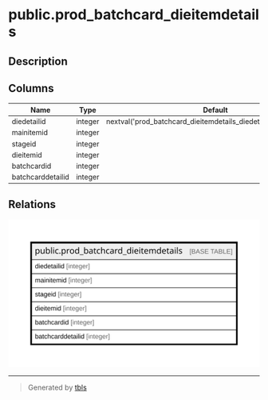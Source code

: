 # public.prod_batchcard_dieitemdetails

## Description

## Columns

| Name | Type | Default | Nullable | Children | Parents | Comment |
| ---- | ---- | ------- | -------- | -------- | ------- | ------- |
| diedetailid | integer | nextval('prod_batchcard_dieitemdetails_diedetailid_seq'::regclass) | false |  |  |  |
| mainitemid | integer |  | true |  |  |  |
| stageid | integer |  | true |  |  |  |
| dieitemid | integer |  | true |  |  |  |
| batchcardid | integer |  | true |  |  |  |
| batchcarddetailid | integer |  | true |  |  |  |

## Relations

![er](public.prod_batchcard_dieitemdetails.svg)

---

> Generated by [tbls](https://github.com/k1LoW/tbls)
